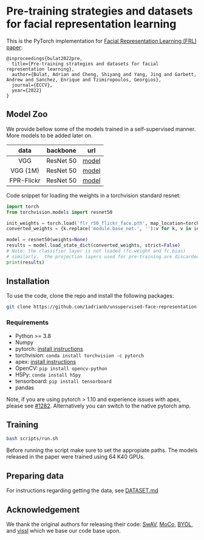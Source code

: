 # Pre-training strategies and datasets for facial representation learning

This is the PyTorch implementation for [Facial Representation Learning (FRL) paper](http://www.adrianbulat.com/downloads/ECCV2022/face_representation_learning.pdf):
```
@inproceedings{bulat2022pre,
  title={Pre-training strategies and datasets for facial representation learning},
  author={Bulat, Adrian and Cheng, Shiyang and Yang, Jing and Garbett, Andrew and Sanchez, Enrique and Tzimiropoulos, Georgios},
  journal={ECCV},
  year={2022}
}
```

## Model Zoo

We provide bellow some of the models trained in a self-supervised manner. More models to be added later on.
<table>
  <thead>
    <tr style="text-align: right;">
      <th align="center">data</th>
      <th align="center">backbone</th>
      <th align="center">url</th>
    </tr>
  </thead>
  <tbody>
    <tr>
      <td align="center">VGG</td>
      <td align="center">ResNet 50</td>
      <td align="center"> <a href="https://www.adrianbulat.com/downloads/ECCV2022/pretrained_models/unsupervised/flr_r50_vgg_face.pth">model</a> </td>
    </tr>
    <tr>
      <td align="center">VGG (1M)</td>
      <td align="center">ResNet 50</td>
      <td align="center"> <a href="https://www.adrianbulat.com/downloads/ECCV2022/pretrained_models/unsupervised/flr_r50_vgg_face_1m.pth">model</a> </td>
    </tr>
    <tr>
      <td align="center">FPR-Flickr</td>
      <td align="center">ResNet 50</td>
      <td align="center"> <a href="https://www.adrianbulat.com/downloads/ECCV2022/pretrained_models/unsupervised/flr_r50_flickr_face.pth">model</a></td>
    </tr>
  </tbody>
</table>

Code snippet for loading the weights in a torchvision standard resnet:

```python
import torch
from torchvision.models import resnet50

init_weights = torch.load('flr_r50_flickr_face.pth', map_location=torch.device('cpu'))['state_dict']
converted_weights = {k.replace('module.base_net.', ''):v for k, v in init_weights.items()}

model = resnet50(weights=None)
results = model.load_state_dict(converted_weights, strict=False)
# Note: the classifier layer is not loaded (fc.weight and fc.bias)
# similarly,  the projection layers used for pre-training are discarded.
print(results)
```

## Installation

To use the code, clone the repo and install the following packages:

```bash
git clone https://github.com/1adrianb/unsupervised-face-representation
```

### Requirements

* Python >= 3.8
* Numpy
* pytorch: [install instructions](https://pytorch.org/get-started/locally/)
* torchvision: ``conda install torchvision -c pytorch``
* apex: [install instructions](https://github.com/NVIDIA/apex#installation)
* OpenCV: ``pip install opencv-python``
* H5Py: ``conda install h5py``
* tensorboard: ``pip install tensorboard``
* pandas

Note, if you are using pytorch > 1.10 and experience issues with apex, please see [#1282](https://github.com/NVIDIA/apex/pulls/1282). Alternatively you can switch to the native pytorch amp.


## Training

```bash
bash scripts/run.sh
```

Before running the script make sure to set the appropiate paths. The models released in the paper were trained using 64 K40 GPUs.

## Preparing data

For instructions regarding getting the data, see [DATASET.md](slowfast/datasets/DATASET.md)

## Acknowledgement

We thank the original authors for releasing their code: [SwAV](https://github.com/facebookresearch/swav), [MoCo](https://github.com/facebookresearch/moco), [BYOL](https://github.com/deepmind/deepmind-research/blob/master/byol/byol_experiment.py), and [vissl](https://github.com/facebookresearch/vissl) which we base our code base upon.